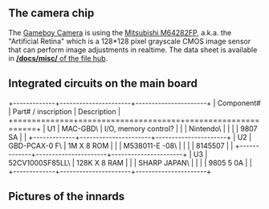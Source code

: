 The camera chip
---------------

The [Gameboy Camera](Gameboy_Camera "wikilink") is using the [Mitsubishi
M64282FP](Mitsubishi_M64282FP "wikilink"), a.k.a. the \"Artificial
Retina\" which is a 128\*128 pixel grayscale CMOS image sensor that can
perform image adjustments in realtime. The data sheet is available in
[**/docs/misc/** of the file hub](http://gbdev.gg8.se/files/docs/misc/).

Integrated circuits on the main board
-------------------------------------

+-------------+----------------------+----------------------+
| Component\# | Part\# / inscription | Description          |
+=============+======================+======================+
| U1          | MAC-GBD\             | I/O, memory control? |
|             | Nintendo\            |                      |
|             | 9807 SA              |                      |
+-------------+----------------------+----------------------+
| U2          | GBD-PCAX-0 F\        | 1M X 8 ROM           |
|             | M538011-E -08\       |                      |
|             | 8145507              |                      |
+-------------+----------------------+----------------------+
| U3          | 52CV1000SF85LL\      | 128K X 8 RAM         |
|             | SHARP JAPAN\         |                      |
|             | 9805 5 0A            |                      |
+-------------+----------------------+----------------------+

Pictures of the innards
-----------------------

